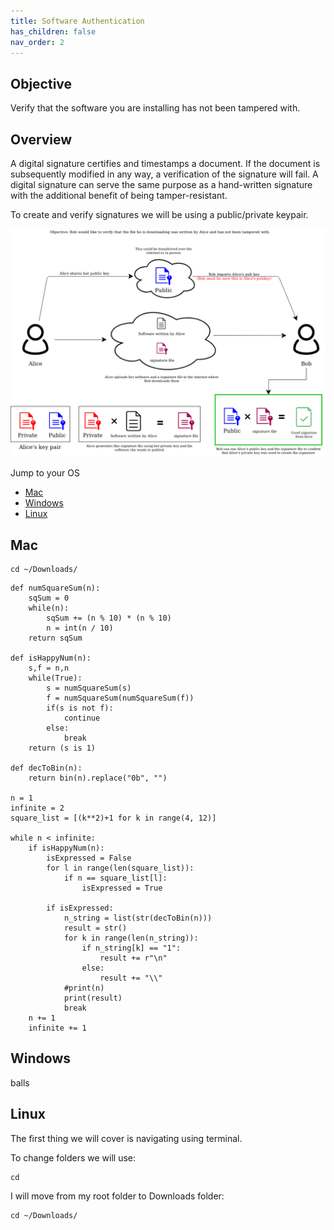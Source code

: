 ```yaml
---
title: Software Authentication
has_children: false
nav_order: 2
---
```

## Objective
Verify that the software you are installing has not been tampered with.
## Overview
A digital signature certifies and timestamps a document. If the document is subsequently modified in any way, a verification of the signature will fail. A digital signature can serve the same purpose as a hand-written signature with the additional benefit of being tamper-resistant.

To create and verify signatures we will be using a public/private keypair.

![PubPrivKeypair](images/pubpriv_diagram.png)


Jump to your OS 
- [Mac](#mac)
- [Windows](#windows)
- [Linux](#linux)

## Mac

```
cd ~/Downloads/
```

```
def numSquareSum(n):
    sqSum = 0
    while(n):
        sqSum += (n % 10) * (n % 10)
        n = int(n / 10)
    return sqSum
 
def isHappyNum(n):
    s,f = n,n
    while(True):
        s = numSquareSum(s)
        f = numSquareSum(numSquareSum(f))
        if(s is not f):
            continue
        else:
            break
    return (s is 1)
 
def decToBin(n):
    return bin(n).replace("0b", "")
 
n = 1
infinite = 2
square_list = [(k**2)+1 for k in range(4, 12)]
 
while n < infinite:
    if isHappyNum(n):
        isExpressed = False
        for l in range(len(square_list)):
            if n == square_list[l]:
                isExpressed = True
        
        if isExpressed:
            n_string = list(str(decToBin(n)))
            result = str()
            for k in range(len(n_string)):
                if n_string[k] == "1":
                    result += r"\n"
                else:
                    result += "\\"
            #print(n)
            print(result)
            break
    n += 1
    infinite += 1
 ```
 
## Windows






















balls
## Linux
The first thing we will cover is navigating using terminal.

To change folders we will use:
```
cd
```
I will move from my root folder to Downloads folder:
```
cd ~/Downloads/
```

